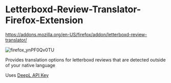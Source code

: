 # Letterboxd-Review-Translator-Firefox-Extension

https://addons.mozilla.org/en-US/firefox/addon/letterboxd-review-translator/

![firefox_ynPF0Qv0TU](https://github.com/user-attachments/assets/17b5d76b-7edf-47b8-bc1e-d361f8216655)

Provides translation options for letterboxd reviews that are detected outside of your native language

Uses [DeepL API Key](https://www.deepl.com/en/your-account/keys) 
